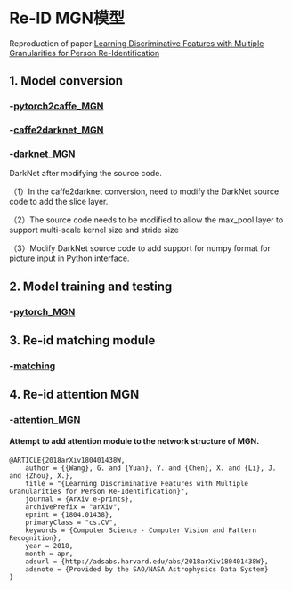 # Re-ID MGN模型
Reproduction of paper:[Learning Discriminative Features with Multiple Granularities for Person Re-Identification](https://arxiv.org/abs/1804.01438v1)

## 1. Model conversion

### -[pytorch2caffe_MGN](https://github.com/lwplw/re-id_mgn/tree/master/pytorch2caffe_MGN)

### -[caffe2darknet_MGN](https://github.com/lwplw/re-id_mgn/tree/master/caffe2darknet_MGN)

### -[darknet_MGN](https://github.com/lwplw/re-id_mgn/tree/master/darknet_MGN)

DarkNet after modifying the source code.

（1）In the caffe2darknet conversion, need to modify the DarkNet source code to add the slice layer.

（2）The source code needs to be modified to allow the max_pool layer to support multi-scale kernel size and stride size

（3）Modify DarkNet source code to add support for numpy format for picture input in Python interface.

## 2. Model training and testing
### -[pytorch_MGN](https://github.com/lwplw/re-id_mgn/tree/master/pytorch_MGN)

## 3. Re-id matching module
### -[matching](https://github.com/lwplw/re-id_mgn/tree/master/matching)

## 4. Re-id attention MGN
### -[attention_MGN](https://github.com/lwplw/re-id_mgn/tree/master/attention_MGN)
#### Attempt to add attention module to the network structure of MGN.


```text
@ARTICLE{2018arXiv180401438W,
    author = {{Wang}, G. and {Yuan}, Y. and {Chen}, X. and {Li}, J. and {Zhou}, X.},
    title = "{Learning Discriminative Features with Multiple Granularities for Person Re-Identification}",
    journal = {ArXiv e-prints},
    archivePrefix = "arXiv",
    eprint = {1804.01438},
    primaryClass = "cs.CV",
    keywords = {Computer Science - Computer Vision and Pattern Recognition},
    year = 2018,
    month = apr,
    adsurl = {http://adsabs.harvard.edu/abs/2018arXiv180401438W},
    adsnote = {Provided by the SAO/NASA Astrophysics Data System}
}
```
